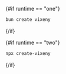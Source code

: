 <script>
    export let runtime = "one";
</script>

{#if runtime == "one"}


```bash
bun create vixeny
```


{/if}

{#if runtime == "two"}

```bash
npx create-vixeny
```

{/if}

